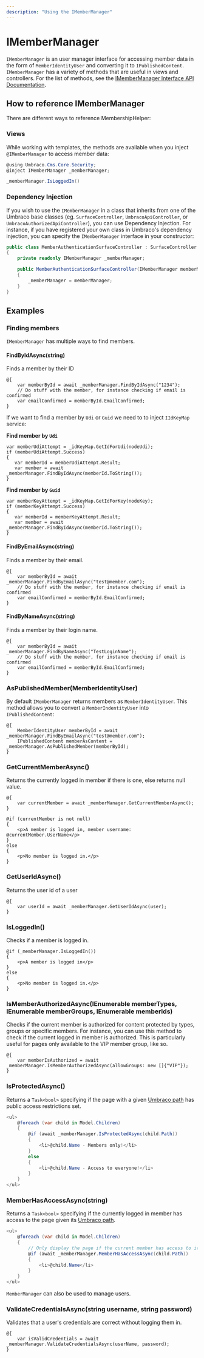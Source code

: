 ```yaml
---
description: "Using the IMemberManager"
---
```


# IMemberManager

`IMemberManager` is an user manager interface for accessing member data in the form of `MemberIdentityUser` and converting it to `IPublishedContent`. `IMemberManager` has a variety of methods that are useful in views and controllers. For the list of methods, see the [IMemberManager Interface API Documentation](https://apidocs.umbraco.com/v13/csharp/api/Umbraco.Cms.Core.Security.IMemberManager.html#methods).

## How to reference IMemberManager

There are different ways to reference MembershipHelper:

### Views

While working with templates, the methods are available when you inject `@IMemberManager` to access member data:

```csharp
@using Umbraco.Cms.Core.Security;
@inject IMemberManager _memberManager;

_memberManager.IsLoggedIn()
```

### Dependency Injection

If you wish to use the `IMemberManager` in a class that inherits from one of the Umbraco base classes (eg. `SurfaceController`, `UmbracoApiController`, or `UmbracoAuthorizedApiController`), you can use Dependency Injection. For instance, if you have registered your own class in Umbraco's dependency injection, you can specify the `IMemberManager` interface in your constructor:

```csharp
public class MemberAuthenticationSurfaceController : SurfaceController
{
    private readonly IMemberManager _memberManager;

    public MemberAuthenticationSurfaceController(IMemberManager memberManager)
    {
        _memberManager = memberManager;
    }
}
```

## Examples

### Finding members

`IMemberManager` has multiple ways to find members.

#### FindByIdAsync(string)

Finds a member by their ID

```
@{
    var memberById = await _memberManager.FindByIdAsync("1234");
    // Do stuff with the member, for instance checking if email is confirmed
    var emailConfirmed = memberById.EmailConfirmed;
}
```

If we want to find a member by `Udi` or `Guid` we need to to inject `IIdKeyMap` service:

**Find member by `Udi`**

```
var memberUdiAttempt = _idKeyMap.GetIdForUdi(nodeUdi);
if (memberUdiAttempt.Success)
{
   var memberId = memberUdiAttempt.Result;
   var member = await _memberManager.FindByIdAsync(memberId.ToString());
}
```

**Find member by `Guid`**

```
var memberKeyAttempt = _idKeyMap.GetIdForKey(nodeKey);
if (memberKeyAttempt.Success)
{
   var memberId = memberKeyAttempt.Result;
   var member = await _memberManager.FindByIdAsync(memberId.ToString());
}
```

#### FindByEmailAsync(string)

Finds a member by their email.

```
@{
    var memberById = await _memberManager.FindByEmailAsync("test@member.com");
    // Do stuff with the member, for instance checking if email is confirmed
    var emailConfirmed = memberById.EmailConfirmed;
}
```

#### FindByNameAsync(string)

Finds a member by their login name.

```
@{
    var memberById = await _memberManager.FindByNameAsync("TestLoginName");
    // Do stuff with the member, for instance checking if email is confirmed
    var emailConfirmed = memberById.EmailConfirmed;
}
```

### AsPublishedMember(MemberIdentityUser)

By default `IMemberManager` returns members as `MemberIdentityUser`. This method allows you to convert a `MemberIndentityUser` into `IPublishedContent`:

```
@{
    MemberIdentityUser memberById = await _memberManager.FindByEmailAsync("test@member.com");
    IPublishedContent memberAsContent = _memberManager.AsPublishedMember(memberById);
}
```

### GetCurrentMemberAsync()

Returns the currently logged in member if there is one, else returns null value.

```
@{
    var currentMember = await _memberManager.GetCurrentMemberAsync();
}

@if (currentMember is not null)
{
    <p>A member is logged in, member username: @currentMember.UserName</p>
}
else
{
    <p>No member is logged in.</p>
}
```

### GetUserIdAsync()

Returns the user id of a user

```
@{
	var userId = await _memberManager.GetUserIdAsync(user);
}
```

### IsLoggedIn()

Checks if a member is logged in.

```
@if (_memberManager.IsLoggedIn())
{
    <p>A member is logged in</p>
}
else
{
    <p>No member is logged in.</p>
}
```

### IsMemberAuthorizedAsync(IEnumerable memberTypes, IEnumerable memberGroups, IEnumerable memberIds)

Checks if the current member is authorized for content protected by types, groups or specific members. For instance, you can use this method to check if the current logged in member is authorized. This is particularly useful for pages only available to the VIP member group, like so.

```
@{
    var memberIsAuthorized = await _memberManager.IsMemberAuthorizedAsync(allowGroups: new []{"VIP"});
}
```

### IsProtectedAsync()

Returns a `Task<bool>` specifying if the page with a given [Umbraco path](ipublishedcontent/properties.md#path) has public access restrictions set.

```csharp
<ul>
    @foreach (var child in Model.Children)
    {
        @if (await _memberManager.IsProtectedAsync(child.Path))
        {
            <li>@child.Name - Members only!</li>
        }
        else
        {
            <li>@child.Name - Access to everyone!</li>
        }
    }
</ul>
```

### MemberHasAccessAsync(string)

Returns a `Task<bool>` specifying if the currently logged in member has access to the page given its [Umbraco path](ipublishedcontent/properties.md#path).

```csharp
<ul>
    @foreach (var child in Model.Children)
    {
        // Only display the page if the current member has access to it.
        @if (await _memberManager.MemberHasAccessAsync(child.Path))
        {
            <li>@child.Name</li>
        }
    }
</ul>
```

`MemberManager` can also be used to manage users.

### ValidateCredentialsAsync(string username, string password)

Validates that a user's credentials are correct without logging them in.

```
@{
	var isValidCredentials = await _memberManager.ValidateCredentialsAsync(userName, password);
}
```
